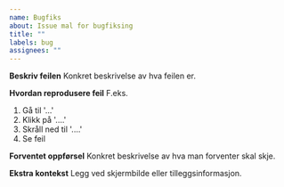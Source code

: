 ```yaml
---
name: Bugfiks
about: Issue mal for bugfiksing
title: ""
labels: bug
assignees: ""
---
```


**Beskriv feilen**
Konkret beskrivelse av hva feilen er.

**Hvordan reprodusere feil**
F.eks.

1. Gå til '...'
2. Klikk på '....'
3. Skråll ned til '....'
4. Se feil

**Forventet oppførsel**
Konkret beskrivelse av hva man forventer skal skje.

**Ekstra kontekst**
Legg ved skjermbilde eller tilleggsinformasjon.